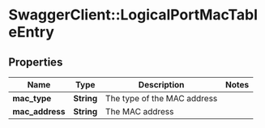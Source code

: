 # SwaggerClient::LogicalPortMacTableEntry

## Properties
Name | Type | Description | Notes
------------ | ------------- | ------------- | -------------
**mac_type** | **String** | The type of the MAC address | 
**mac_address** | **String** | The MAC address | 


